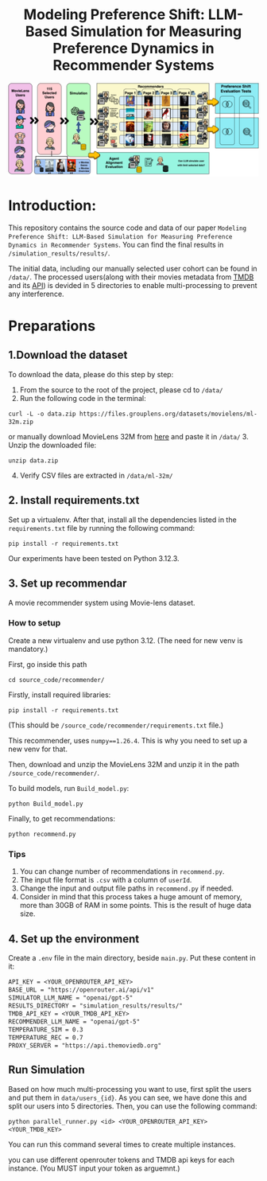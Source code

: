 <div align=center>
<!-- <h1>Avatar: Agent-based Virtual Approach to Large Scale Recommendation Simulation</h1> -->

<h1>Modeling Preference Shift: LLM-Based Simulation for Measuring Preference Dynamics in Recommender Systems</h1>

![overview](assets/a.png)

</div>

# Introduction:
This repository contains the source code and data of our paper `Modeling Preference Shift: LLM-Based Simulation for Measuring Preference Dynamics in Recommender Systems`.
You can find the final results in `/simulation_results/results/`. 

The initial data, including our manually selected user cohort can be found in `/data/`.
The processed users(along with their movies metadata from [TMDB](https://www.themoviedb.org/) and its [API](https://developer.themoviedb.org/docs/getting-started)) is devided in 5 directories to enable multi-processing to prevent any interference.

#  Preparations

## 1.Download the dataset
To download the data, please do this step by step:
1. From the source to the root of the project, please cd to `/data/`
2. Run the following code in the terminal:
```
curl -L -o data.zip https://files.grouplens.org/datasets/movielens/ml-32m.zip
```
or manually download MovieLens 32M from [here](https://grouplens.org/datasets/movielens/32m/) and paste it in `/data/`
3. Unzip the downloaded file:
```
unzip data.zip
```
4. Verify CSV files are extracted in `/data/ml-32m/`

## 2. Install requirements.txt

Set up a virtualenv. After that, install all the dependencies listed in the `requirements.txt` file by running the following command:

```
pip install -r requirements.txt
```

Our experiments have been tested on Python 3.12.3.

## 3. Set up recommendar

A movie recommender system using Movie-lens dataset.

### How to setup
Create a new virtualenv and use python 3.12. (The need for new venv is mandatory.)

First, go inside this path 

```
cd source_code/recommender/
```

Firstly, install required libraries:

```
pip install -r requirements.txt
```

(This should be `/source_code/recommender/requirements.txt` file.)

This recommender, uses `numpy==1.26.4`. This is why you need to set up a new venv for that.

Then, download and unzip the MovieLens 32M and unzip it in the path `/source_code/recommender/`.

To build models, run `Build_model.py`:

```
python Build_model.py
```

Finally, to get recommendations:
```
python recommend.py
```

### Tips

1. You can change number of recommendations in `recommend.py`.
2. The input file format is `.csv` with a column of `userId`.
3. Change the input and output file paths in `recommend.py` if needed.
4. Consider in mind that this process takes a huge amount of memory, more than 30GB of RAM in some points. This is the result of huge data size.

## 4. Set up the environment
Create a `.env` file in the main directory, beside `main.py`.
Put these content in it:

```
API_KEY = <YOUR_OPENROUTER_API_KEY>
BASE_URL = "https://openrouter.ai/api/v1"
SIMULATOR_LLM_NAME = "openai/gpt-5"
RESULTS_DIRECTORY = "simulation_results/results/"
TMDB_API_KEY = <YOUR_TMDB_API_KEY>
RECOMMENDER_LLM_NAME = "openai/gpt-5"
TEMPERATURE_SIM = 0.3
TEMPERATURE_REC = 0.7
PROXY_SERVER = "https://api.themoviedb.org"

```


## Run Simulation
Based on how much multi-processing you want to use, first split the users and put them in `data/users_{id}`.
As you can see, we have done this and split our users into 5 directories.
Then, you can use the following command:

```
python parallel_runner.py <id> <YOUR_OPENROUTER_API_KEY> <YOUR_TMDB_KEY>
```
You can run this command several times to create multiple instances.

you can use different openrouter tokens and TMDB api keys for each instance. (You MUST input your token as arguemnt.)